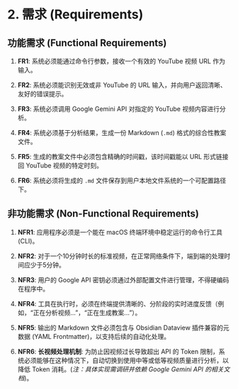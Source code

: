 # 2. 需求 (Requirements)

## 功能需求 (Functional Requirements)

1. **FR1**: 系统必须能通过命令行参数，接收一个有效的 YouTube 视频 URL 作为输入。
    
2. **FR2**: 系统必须能识别无效或非 YouTube 的 URL 输入，并向用户返回清晰、友好的错误提示。
    
3. **FR3**: 系统必须调用 Google Gemini API 对指定的 YouTube 视频内容进行分析。
    
4. **FR4**: 系统必须基于分析结果，生成一份 Markdown (`.md`) 格式的综合性教案文件。
    
5. **FR5**: 生成的教案文件中必须包含精确的时间戳，该时间戳能以 URL 形式链接回 YouTube 视频的特定时刻。
    
6. **FR6**: 系统必须将生成的 `.md` 文件保存到用户本地文件系统的一个可配置路径下。
    

## 非功能需求 (Non-Functional Requirements)

1. **NFR1**: 应用程序必须是一个能在 macOS 终端环境中稳定运行的命令行工具 (CLI)。
    
2. **NFR2**: 对于一个10分钟时长的标准视频，在正常网络条件下，端到端的处理时间应少于5分钟。
    
3. **NFR3**: 用户的 Google API 密钥必须通过外部配置文件进行管理，不得硬编码在程序中。
    
4. **NFR4**: 工具在执行时，必须在终端提供清晰的、分阶段的实时进度反馈（例如，“正在分析视频...”，“正在生成教案...”）。
    
5. **NFR5**: 输出的 Markdown 文件必须包含与 Obsidian Dataview 插件兼容的元数据 (YAML Frontmatter)，以支持后续的自动化处理。
    
6. **NFR6**: **长视频处理机制**: 为防止因视频过长导致超出 API 的 Token 限制，系统必须能够在这种情况下，自动切换到使用中等或低等视频质量进行分析，以降低 Token 消耗。(_注：具体实现需调研并依赖 Google Gemini API 的相关文档_)。
    
